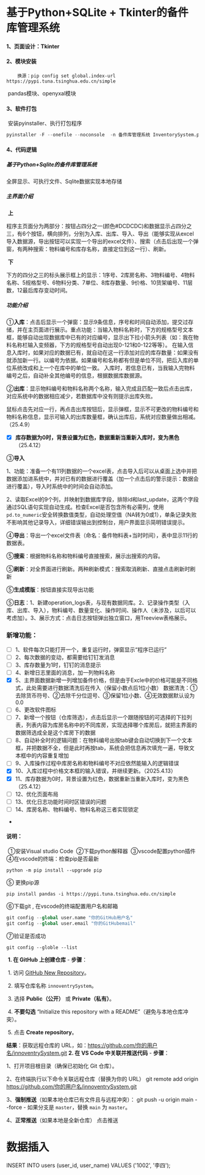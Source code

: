 # 基于Python+SQLite + Tkinter的备件库管理系统	

#### 1、页面设计：Tkinter

#### 2、模块安装
        换源：pip config set global.index-url https://pypi.tuna.tsinghua.edu.cn/simple 
​	pandas模块、openyxal模块

#### 3、软件打包

​	安装pyinstaller、执行打包程序

```python
pyinstaller -F --onefile --noconsole  -n 备件库管理系统 InventorySystem.py	
```
#### 4、代码逻辑
   ##### 基于Python+Sqlite的备件库管理系统
   全屏显示、可执行文件、Sqlite数据实现本地存储
   ##### 主界面介绍
​	**上**         

​	程序主页面分为两部分：按钮占四分之一(颜色#DCDCDC)和数据显示占四分之三，有6个按钮，横向排列，分别为入库、出库、导入、导出（能够实现从excel导入数据源，导出按钮可以实现一个导出的excel文件）、搜索（点击后出现一个弹窗，有两种搜索：物料编号和库存名称，直接定位到这一行）、刷新。

​	**下**

​	下方的四分之三的标头展示框上的显示：1序号、2库房名称、3物料编号、4物料名称、5规格型号、6物料分类、7单位、8库存数量、9价格、10货架编号、11层数，12最后库存变动时间。



##### 功能介绍

①**入库**：点击后显示一个弹窗：显示9条信息，序号和时间自动添加，提交过存储，并在主页面进行展示。重点功能：当输入物料名称时，下方的规格型号文本框，能够自动出现数据库中已有的对应编号，显示出下拉小箭头列表（如：我在物料名称栏输入变频器，下方的规格型号自动出现0-121和0-122等等）。
    在输入信息入库时，如果对应的数据已有，就自动在这一行添加对应的库存数量：如果没有就添加新一行。以编号为依据。如果编号和名称都有但是单位不同，把后入库的单位系统改成和上一个在库中的单位一致。
    入库时，若信息已有，当我输入完物料编号之后，自动补全其他编号的信息，根据数据库数据源。

②**出库**：显示物料编号和物料名称两个名称，输入完成且匹配一致后点击出库，对应系统中的数据相应减少，若数据库中没有则提示出库失败。

   鼠标点击先对应一行，再点击出库按钮后，显示弹框，显示不可更改的物料编号和物料名称信息，显示可输入的出库数量框，确认出库后，系统对应数量做出相减。（25.4.9）

- [x] ​    **库存数据为0时，背景设置为红色，数据重新当重新入库时，变为黑色**（25.4.12）

③**导入**

​	1、功能：准备一个有11列数据的一个excel表，点击导入后可以从桌面上选中并把数据添加进系统中，并对已有的数据进行覆盖（加一个点击后的警示提示：数据会进行覆盖），导入时系统中的时间会自动添加。

​	2、读取Excel的9个列，并映射到数据库字段，排除id和last_update，这两个字段通过SQL语句实现自动生成。检查Excel是否包含所有必需列，使用`pd.to_numeric`安全转换数值类型，自动处理空值（NA转为0或1），单条记录失败不影响其他记录导入，详细错误输出到控制台，用户界面显示简明错误提示。

④**导出**：导出一个excel文件表（命名：备件物料表+当时时间），表中显示11行的数据表。

⑤**搜索**：根据物料名称和物料编号直接搜索，展示出搜索的内容。

⑤**刷新**：对全界面进行刷新。两种刷新模式：搜索取消刷新、直接点击刷新时刷新

⑤**生成模版**：按钮直接实现导出功能

⑤**日志**：1、新建operation_logs表，与现有数据同库。2、记录操作类型（入库、出库、导入），物料编号、数量变化、操作时间、操作人（未涉及，以后可以考虑加）。3、展示方式：点击日志按钮弹出独立窗口，用Treeview表格展示。

### 新增功能：

- [ ] 1、软件每次只能打开一个，重复运行时，弹窗显示“程序已运行”
- [ ] 2、每次数据的变动，都需要给钉钉发消息
- [ ] 3、库存数量为1时，钉钉的消息提示
- [ ] 4、新增日志里面的消息，加一列物料名称
- [x] 5、主界面数据新增一列增加备件价格，但是由于Excle中的价格可能是不同格式，此处需要进行数据清洗后在传入（保留小数点后1位小数）
  数据清洗：①去除货币符号、②去除千分位逗号、③保留1位小数、④无效数据默认设为0.0
- [ ] 6、更改软件图标
- [ ] 7、新增一个按钮（仓库筛选），点击后显示一个跟随按钮的可选择的下拉列表，列表内容为库房名称中的不同库房，实现选择哪个库房后，就把主界面的数据筛选成全是这个库房下的数据
- [ ] 8、自动补全时的逻辑问题：在物料编号出按tab键会自动切换到下一个文本框，并把数据不全，但是此时再按tab，系统会把信息再次填充一遍，导致文本框中的内容重复增加
- [ ] 9、入库操作过程中库房名称和物料编号不对应依然能输入的逻辑错误
- [x] 10、入库过程中价格文本框的输入错误，并继续更新。（2025.4.13）
- [x] 11、库存数据为0时，背景设置为红色，数据重新当重新入库时，变为黑色（25.4.12）
- [ ] 12、优化页面布局
- [ ] 13、优化日志功能时间时区错误的问题
- [ ] 14、库房名称、物料编号、物料名称这三者实现锁定 
- 


#### 说明：

​    ①安装Visual studio Code
​    ②下载python解释器
​    ③vscode配置python插件
​    ④在vscode的终端：检查pip是否最新 

```
python -m pip install --upgrade pip
```

 ⑤ 更换pip源

```
pip install pandas -i https://pypi.tuna.tsinghua.edu.cn/simple
```

 ⑥下载git , 在vscode的终端配置用户名和邮箱

```python
git config --global user.name "你的GitHub用户名"       
git config --global user.email "你的GitHubemail"  
```

 ⑦验证是否成功 

```
git config --globle --list
```

​    **1. 在 GitHub 上创建仓库**
   \- **步骤**：

​     1. 访问 [GitHub New Repository](https://github.com/new)。

​     2. 填写仓库名称 `innoventrySystem`。

​     3. 选择 **Public（公开）** 或 **Private（私有）**。

​     4. **不要勾选** “Initialize this repository with a README”（避免与本地仓库冲突）。

​     5. 点击 **Create repository**。



   **结果**：获取远程仓库的 URL，如：https://github.com/你的用户名/innoventrySystem.git
 **2. 在 VS Code 中关联并推送代码**
   \- **步骤**：

1、打开项目根目录（确保已初始化 Git 仓库）。

2、在终端执行以下命令关联远程仓库（替换为你的 URL）
git remote add origin https://github.com/你的用户名/innoventrySystem.git

3、**强制推送**（如果本地仓库已有文件且与远程冲突）：
git push -u origin main --force
\- 如果分支是 `master`，替换 `main` 为 `master`。

4、**正常推送**（如果本地是全新仓库）
	点击推送
# 数据插入
INSERT INTO users (user_id, user_name) VALUES ('1002', '李四');

